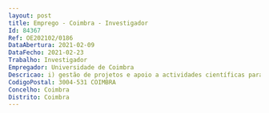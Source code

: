```yaml
--- 
layout: post
title: Emprego - Coimbra - Investigador
Id: 84367
Ref: OE202102/0186
DataAbertura: 2021-02-09
DataFecho: 2021-02-23
Trabalho: Investigador
Empregador: Universidade de Coimbra
Descricao: i) gestão de projetos e apoio a actividades científicas para o desenvolvimento de um programaintegrado de investigação no campo da História, apoiando a Coordenação Científica do Centro de Investigação  ii) promover candidaturas a projetos de financiamento (público e privado) e estimular a criação de redes de investigação nacionais e internacionais na área científica da História, sob a Coordenação Científica do Centro de Investigação  iii) desenvolver investigação na área científica da História Medieval, Moderna ou Contemporânea, de acordo com Plano de Trabalhos a apresentar pelo a candidato a.
CodigoPostal: 3004-531 COIMBRA
Concelho: Coimbra
Distrito: Coimbra
--- 
```

